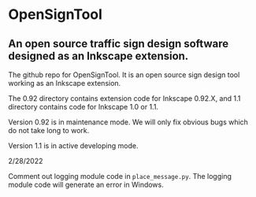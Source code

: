 # OpenSignTool

## An open source traffic sign design software designed as an Inkscape extension.

The github repo for OpenSignTool. It is an open source sign design tool working 
as an Inkscape extension. 

The 0.92 directory contains extension code for Inkscape 0.92.X, and 1.1 directory 
contains code for Inkscape 1.0 or 1.1. 

Version 0.92 is in maintenance mode. We will only fix obvious bugs which do not 
take long to work. 

Version 1.1 is in active developing mode. 

2/28/2022

Comment out logging module code in `place_message.py`.  The logging module code will 
generate an error in Windows. 


